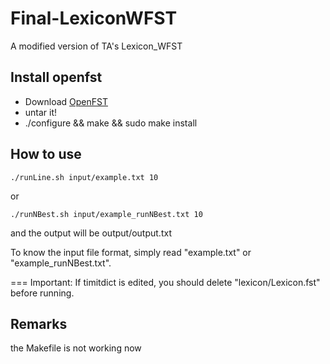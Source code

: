 # Final-LexiconWFST
A modified version of TA's Lexicon_WFST

## Install openfst
 - Download [OpenFST](http://www.openfst.org/twiki/bin/view/FST/WebHome)
 - untar it!
 - ./configure && make && sudo make install
 
## How to use
 ```./runLine.sh input/example.txt 10```

 or
 
 ```./runNBest.sh input/example_runNBest.txt 10```
 
 and the output will be output/output.txt

 To know the input file format, simply read "example.txt" or "example_runNBest.txt".

 === Important: If timitdict is edited, you should delete "lexicon/Lexicon.fst" before running.

## Remarks
 the Makefile is not working now
